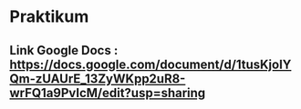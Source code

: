 # Praktikum

## Link Google Docs : https://docs.google.com/document/d/1tusKjoIYQm-zUAUrE_13ZyWKpp2uR8-wrFQ1a9PvIcM/edit?usp=sharing